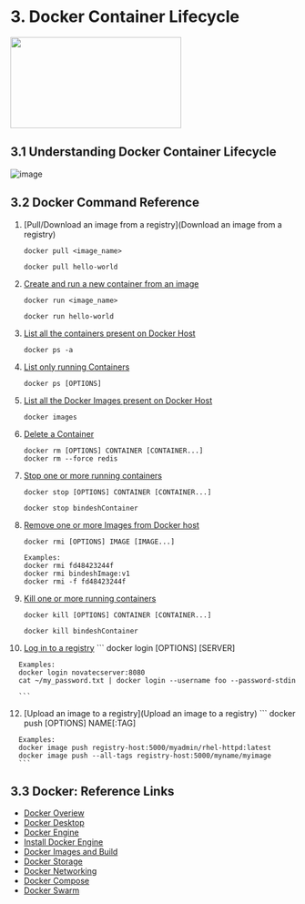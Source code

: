 # 3. Docker Container Lifecycle
<img src="https://user-images.githubusercontent.com/121426292/229050098-c94ddecd-b438-476d-a932-7485e10a9900.png" data-canonical-src="https://user-images.githubusercontent.com/121426292/229050098-c94ddecd-b438-476d-a932-7485e10a9900.png" width="300" height="160" />


## 3.1 Understanding Docker Container Lifecycle
![image](https://user-images.githubusercontent.com/121426292/229112068-8cd4059d-02d3-4919-9a01-1b1cc0655fcf.png)
   
## 3.2 Docker Command Reference
   1. [Pull/Download an image from a registry](Download an image from a registry)
      ```
      docker pull <image_name>

      docker pull hello-world
      ```
   2. [Create and run a new container from an image](https://docs.docker.com/engine/reference/commandline/run/)
      ```
      docker run <image_name>
      
      docker run hello-world
      ```
   3. [List all the containers present on Docker Host](https://docs.docker.com/engine/reference/commandline/ps/)
      ```
      docker ps -a
      ```
   4. [List only running Containers](https://docs.docker.com/engine/reference/commandline/ps/)
      ```
      docker ps [OPTIONS]
      ```
   5. [List all the Docker Images present on Docker Host](https://docs.docker.com/engine/reference/commandline/images/)
      ```
      docker images
      ```
   6. [Delete a Container](https://docs.docker.com/engine/reference/commandline/rm/)
      ```
      docker rm [OPTIONS] CONTAINER [CONTAINER...]
      docker rm --force redis
      ```
   7. [Stop one or more running containers](https://docs.docker.com/engine/reference/commandline/stop/)
      ```
      docker stop [OPTIONS] CONTAINER [CONTAINER...]
      
      docker stop bindeshContainer
      ```
   8. [Remove one or more Images from Docker host](https://docs.docker.com/engine/reference/commandline/rmi/)
      ```
      docker rmi [OPTIONS] IMAGE [IMAGE...]
      
      Examples:
      docker rmi fd48423244f
      docker rmi bindeshImage:v1
      docker rmi -f fd48423244f 
      ```
   9. [Kill one or more running containers](https://docs.docker.com/engine/reference/commandline/kill/)  
      ```
      docker kill [OPTIONS] CONTAINER [CONTAINER...]
      
      docker kill bindeshContainer
      ```
   10. [Log in to a registry](https://docs.docker.com/engine/reference/commandline/login/)
      ```
      docker login [OPTIONS] [SERVER]
      
      Examples:
      docker login novatecserver:8080
      cat ~/my_password.txt | docker login --username foo --password-stdin
      
      ```
   12. [Upload an image to a registry](Upload an image to a registry)
      ```
      docker push [OPTIONS] NAME[:TAG]
      
      Examples:
      docker image push registry-host:5000/myadmin/rhel-httpd:latest
      docker image push --all-tags registry-host:5000/myname/myimage
      ```
      
## 3.3 Docker: Reference Links
   - [Docker Overiew](https://docs.docker.com/get-started/overview/)
   - [Docker Desktop](https://docs.docker.com/desktop/)
   - [Docker Engine](https://docs.docker.com/engine/)
   - [Install Docker Engine](https://docs.docker.com/engine/install/)
   - [Docker Images and Build](https://docs.docker.com/build/)
   - [Docker Storage](https://docs.docker.com/storage/)
   - [Docker Networking](https://docs.docker.com/network/)
   - [Docker Compose](https://docs.docker.com/compose/)
   - [Docker Swarm](https://docs.docker.com/get-started/orchestration/)
